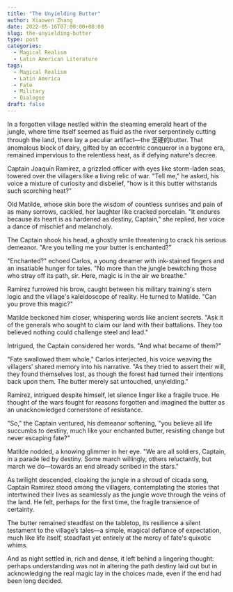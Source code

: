 ```yaml
---
title: "The Unyielding Butter"
author: Xiaowen Zhang
date: 2022-05-16T07:00:00+08:00
slug: the-unyielding-butter
type: post
categories:
  - Magical Realism
  - Latin American Literature
tags:
  - Magical Realism
  - Latin America
  - Fate
  - Military
  - Dialogue
draft: false
---
```


In a forgotten village nestled within the steaming emerald heart of the jungle, where time itself seemed as fluid as the river serpentinely cutting through the land, there lay a peculiar artifact—the 坚硬的butter. That anomalous block of dairy, gifted by an eccentric conqueror in a bygone era, remained impervious to the relentless heat, as if defying nature's decree.

Captain Joaquín Ramírez, a grizzled officer with eyes like storm-laden seas, towered over the villagers like a living relic of war. "Tell me," he asked, his voice a mixture of curiosity and disbelief, "how is it this butter withstands such scorching heat?" 

Old Matilde, whose skin bore the wisdom of countless sunrises and pain of as many sorrows, cackled, her laughter like cracked porcelain. "It endures because its heart is as hardened as destiny, Captain," she replied, her voice a dance of mischief and melancholy.

The Captain shook his head, a ghostly smile threatening to crack his serious demeanor. "Are you telling me your butter is enchanted?"

"Enchanted?" echoed Carlos, a young dreamer with ink-stained fingers and an insatiable hunger for tales. "No more than the jungle bewitching those who stray off its path, sir. Here, magic is in the air we breathe."

Ramírez furrowed his brow, caught between his military training's stern logic and the village's kaleidoscope of reality. He turned to Matilde. "Can you prove this magic?" 

Matilde beckoned him closer, whispering words like ancient secrets. "Ask it of the generals who sought to claim our land with their battalions. They too believed nothing could challenge steel and lead."

Intrigued, the Captain considered her words. "And what became of them?"

"Fate swallowed them whole," Carlos interjected, his voice weaving the villagers’ shared memory into his narrative. "As they tried to assert their will, they found themselves lost, as though the forest had turned their intentions back upon them. The butter merely sat untouched, unyielding."

Ramírez, intrigued despite himself, let silence linger like a fragile truce. He thought of the wars fought for reasons forgotten and imagined the butter as an unacknowledged cornerstone of resistance.

"So," the Captain ventured, his demeanor softening, "you believe all life succumbs to destiny, much like your enchanted butter, resisting change but never escaping fate?"

Matilde nodded, a knowing glimmer in her eye. "We are all soldiers, Captain, in a parade led by destiny. Some march willingly, others reluctantly, but march we do—towards an end already scribed in the stars." 

As twilight descended, cloaking the jungle in a shroud of cicada song, Captain Ramírez stood among the villagers, contemplating the stories that intertwined their lives as seamlessly as the jungle wove through the veins of the land. He felt, perhaps for the first time, the fragile transience of certainty.

The butter remained steadfast on the tabletop, its resilience a silent testament to the village’s tales—a simple, magical defiance of expectation, much like life itself, steadfast yet entirely at the mercy of fate's quixotic whims.

And as night settled in, rich and dense, it left behind a lingering thought: perhaps understanding was not in altering the path destiny laid out but in acknowledging the real magic lay in the choices made, even if the end had been long decided.